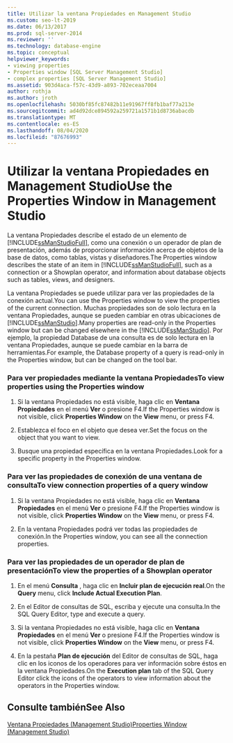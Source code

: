 ```yaml
---
title: Utilizar la ventana Propiedades en Management Studio
ms.custom: seo-lt-2019
ms.date: 06/13/2017
ms.prod: sql-server-2014
ms.reviewer: ''
ms.technology: database-engine
ms.topic: conceptual
helpviewer_keywords:
- viewing properties
- Properties window [SQL Server Management Studio]
- complex properties [SQL Server Management Studio]
ms.assetid: 903d4aca-f57c-43d9-a893-702eceaa7004
author: rothja
ms.author: jroth
ms.openlocfilehash: 5030bf85fc87482b11e91967ff8fb1baf77a213e
ms.sourcegitcommit: ad4d92dce894592a259721a1571b1d8736abacdb
ms.translationtype: MT
ms.contentlocale: es-ES
ms.lasthandoff: 08/04/2020
ms.locfileid: "87676993"
---
```

# <a name="use-the-properties-window-in-management-studio"></a><span data-ttu-id="cf17b-102">Utilizar la ventana Propiedades en Management Studio</span><span class="sxs-lookup"><span data-stu-id="cf17b-102">Use the Properties Window in Management Studio</span></span>
  <span data-ttu-id="cf17b-103">La ventana Propiedades describe el estado de un elemento de [!INCLUDE[ssManStudioFull](../../includes/ssmanstudiofull-md.md)], como una conexión o un operador de plan de presentación, además de proporcionar información acerca de objetos de la base de datos, como tablas, vistas y diseñadores.</span><span class="sxs-lookup"><span data-stu-id="cf17b-103">The Properties window describes the state of an item in [!INCLUDE[ssManStudioFull](../../includes/ssmanstudiofull-md.md)], such as a connection or a Showplan operator, and information about database objects such as tables, views, and designers.</span></span>  
  
 <span data-ttu-id="cf17b-104">La ventana Propiedades se puede utilizar para ver las propiedades de la conexión actual.</span><span class="sxs-lookup"><span data-stu-id="cf17b-104">You can use the Properties window to view the properties of the current connection.</span></span> <span data-ttu-id="cf17b-105">Muchas propiedades son de solo lectura en la ventana Propiedades, aunque se pueden cambiar en otras ubicaciones de [!INCLUDE[ssManStudio](../../includes/ssmanstudio-md.md)].</span><span class="sxs-lookup"><span data-stu-id="cf17b-105">Many properties are read-only in the Properties window but can be changed elsewhere in the [!INCLUDE[ssManStudio](../../includes/ssmanstudio-md.md)].</span></span> <span data-ttu-id="cf17b-106">Por ejemplo, la propiedad Database de una consulta es de solo lectura en la ventana Propiedades, aunque se puede cambiar en la barra de herramientas.</span><span class="sxs-lookup"><span data-stu-id="cf17b-106">For example, the Database property of a query is read-only in the Properties window, but can be changed on the tool bar.</span></span>  
  
### <a name="to-view-properties-using-the-properties-window"></a><span data-ttu-id="cf17b-107">Para ver propiedades mediante la ventana Propiedades</span><span class="sxs-lookup"><span data-stu-id="cf17b-107">To view properties using the Properties window</span></span>  
  
1.  <span data-ttu-id="cf17b-108">Si la ventana Propiedades no está visible, haga clic en **Ventana Propiedades** en el menú **Ver** o presione F4.</span><span class="sxs-lookup"><span data-stu-id="cf17b-108">If the Properties window is not visible, click **Properties Window** on the **View** menu, or press F4.</span></span>  
  
2.  <span data-ttu-id="cf17b-109">Establezca el foco en el objeto que desea ver.</span><span class="sxs-lookup"><span data-stu-id="cf17b-109">Set the focus on the object that you want to view.</span></span>  
  
3.  <span data-ttu-id="cf17b-110">Busque una propiedad específica en la ventana Propiedades.</span><span class="sxs-lookup"><span data-stu-id="cf17b-110">Look for a specific property in the Properties window.</span></span>  
  
### <a name="to-view-connection-properties-of-a-query-window"></a><span data-ttu-id="cf17b-111">Para ver las propiedades de conexión de una ventana de consulta</span><span class="sxs-lookup"><span data-stu-id="cf17b-111">To view connection properties of a query window</span></span>  
  
1.  <span data-ttu-id="cf17b-112">Si la ventana Propiedades no está visible, haga clic en **Ventana Propiedades** en el menú **Ver** o presione F4.</span><span class="sxs-lookup"><span data-stu-id="cf17b-112">If the Properties window is not visible, click **Properties Window** on the **View** menu, or press F4.</span></span>  
  
2.  <span data-ttu-id="cf17b-113">En la ventana Propiedades podrá ver todas las propiedades de conexión.</span><span class="sxs-lookup"><span data-stu-id="cf17b-113">In the Properties window, you can see all the connection properties.</span></span>  
  
### <a name="to-view-the-properties-of-a-showplan-operator"></a><span data-ttu-id="cf17b-114">Para ver las propiedades de un operador de plan de presentación</span><span class="sxs-lookup"><span data-stu-id="cf17b-114">To view the properties of a Showplan operator</span></span>  
  
1.  <span data-ttu-id="cf17b-115">En el menú **Consulta** , haga clic en **Incluir plan de ejecución real**.</span><span class="sxs-lookup"><span data-stu-id="cf17b-115">On the **Query** menu, click **Include Actual Execution Plan**.</span></span>  
  
2.  <span data-ttu-id="cf17b-116">En el Editor de consultas de SQL, escriba y ejecute una consulta.</span><span class="sxs-lookup"><span data-stu-id="cf17b-116">In the SQL Query Editor, type and execute a query.</span></span>  
  
3.  <span data-ttu-id="cf17b-117">Si la ventana Propiedades no está visible, haga clic en **Ventana Propiedades** en el menú **Ver** o presione F4.</span><span class="sxs-lookup"><span data-stu-id="cf17b-117">If the Properties window is not visible, click **Properties Window** on the **View** menu, or press F4.</span></span>  
  
4.  <span data-ttu-id="cf17b-118">En la pestaña **Plan de ejecución** del Editor de consultas de SQL, haga clic en los iconos de los operadores para ver información sobre éstos en la ventana Propiedades.</span><span class="sxs-lookup"><span data-stu-id="cf17b-118">On the **Execution plan** tab of the SQL Query Editor click the icons of the operators to view information about the operators in the Properties window.</span></span>  
  
## <a name="see-also"></a><span data-ttu-id="cf17b-119">Consulte también</span><span class="sxs-lookup"><span data-stu-id="cf17b-119">See Also</span></span>  
 [<span data-ttu-id="cf17b-120">Ventana Propiedades &#40;Management Studio&#41;</span><span class="sxs-lookup"><span data-stu-id="cf17b-120">Properties Window &#40;Management Studio&#41;</span></span>](../../ssms/properties-window-management-studio.md)  
  
  
